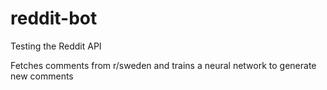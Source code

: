 # reddit-bot
Testing the Reddit API

Fetches comments from r/sweden and trains a neural network to generate new comments
